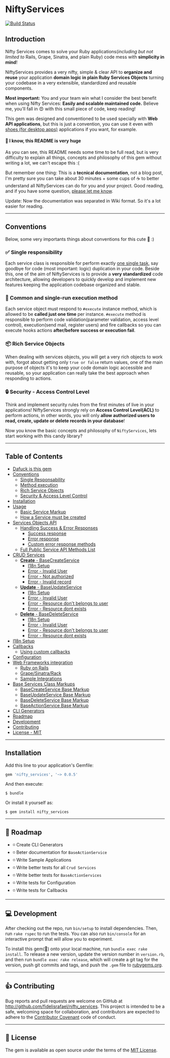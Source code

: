 # NiftyServices

[![Build Status](https://travis-ci.org/fidelisrafael/nifty_services.svg)](https://travis-ci.org/fidelisrafael/nifty_services)
## Introduction

Nifty Services comes to solve your Ruby applications(*including but not limited to* Rails, Grape, Sinatra, and plain Ruby) code mess with **simplicity in mind**!

NiftyServices provides a very nifty, simple & clear API to **organize and reuse** your application **domain logic in plain Ruby Services Objects** turning your codebase in a very extensible, standardized and reusable components.

**Most important:** You and your team win what I consider the best benefit when using Nifty Services: **Easily and scalable maintained code.**
 Believe me, you'll fall in :heart_eyes: with this small piece of code, keep reading!

This gem was designed and conventioned to be used specially with **Web API applications**, but this is just a convention, you can use it even with [shoes (for desktop apps)](https://github.com/shoes/shoes) applications if you  want, for example.

#### :book: I know, this README is very huge

As you can see, this README needs some time to be full read, but is very difficulty to explain all things, concepts and philosophy of this gem without writing a lot, we can't escape this :(

But remember one thing: This is a **tecnical documentation**, not a blog post, I'm pretty sure you can take about 30 minutes + some cups of :coffee: to better understand all NiftyServices can
do for you and your project. Good reading, and if you have some question, [please let me know](issues/new).

Update: Now the documentation was separated in Wiki format. So it's a lot easier for reading.

---

## Conventions

Below, some very importants things about conventions for this cute :gem: :)

### :white_check_mark: Single responsibility <a name="conventions-single-responsibility"></a>

Each service class is responsible for perform exactly [one single task](https://en.wikipedia.org/wiki/Single_responsibility_principle), say goodbye for code (most important: logic) duplication in your code.
Beside this, one of the aim of NiftyServices is to provide a **very standardized** code architecture, allowing developers to quickly develop and implement new features keeping the application codebase organized and stable.

### :hammer: Common and single-run execution method

Each service object must respond to `#execute` instance method, which is allowed to be **called just one time** per instance.
`#execute` method is responsible to perform code validation(parameter validation, access level control), execution(send mail, register users) and fire callbacks so you can execute hooks actions **after/before success or execution fail**.

### :package: Rich Service Objects

When dealing with services objects, you will get a very rich objects to work with, forgot about getting only `true or false` return values, one of the main purpose of objects it's to keep your code domain logic accessible and reusable, so your application can really take the best approach when responding to actions.

### :lock: Security - Access Control Level

Think and implement security rules from the first minutes of live in your applications! NiftyServices strongly rely on **Access Control Level(ACL)** to perform actions, in other words, you will only **allow authorized users to read, create, update or delete records in your database**!

Now you know the basic concepts and philosophy of `NiftyServices`, lets start working with this candy library?

---

## Table of Contents

* [Dafuck is this gem](#introduction)
* [Conventions](#conventions)
  * [Single Responsability](#conventions-single-responsibility)
  * [Method execution](#hammer-common-and-single-run-execution-method)
  * [Rich Service Objects](#package-rich-service-objects)
  * [Security & Access Level Control](#lock-security---access-control-level)
* [Installation](#installation)
* [Usage](./docs/usage.md#usage)
  * [Basic Service Markup](./docs/usage.md#basic-service-markup)
  * [How a Service must be created](./docs/usage.md#wrapping-things-up)
* [Services Objects API](./docs/api.md#services-public-api)
  * [Handling Success & Error Responses](./docs/api.md#success--error-responses)
      * [Success response](./docs/api.md#white_check_mark-handling-success-zap)
      * [Error response](./docs/api.md#red_circle-handling-error-boom)
      * [Custom error response methods](./docs/api.md#custom-error-response-methods)
  * [Full Public Service API Methods List](./docs/api.md#full-public-api-methods-list)
* [CRUD Services](./docs/crud_services.md#crud-services)
  * [**Create** - BaseCreateService](./docs/crud_services.md#white_check_mark-crud-create)
      * [I18n Setup](./docs/crud_services.md#earth_americas-i18n-setup)
      * [Error - Invalid User](./docs/crud_services.md#alien-invalid-user)
      * [Error - Not authorized](./docs/crud_services.md#no_entry_sign-not-authorized-to-create)
      * [Error - Invalid record](./docs/crud_services.md#boom-record-is-invalid)
  * [**Update** - BaseUpdateService](./docs/crud_services.md#white_check_mark-crud-update)
      * [I18n Setup](./docs/crud_services.md#earth_asia-i18n-setup)
      * [Error - Invalid User](./docs/crud_services.md#update-resource-user-invalid)
      * [Error - Resource don't belongs to user](./docs/crud_services.md#update-resource-dont-belongs-to-user)
      * [Error - Resource dont exists](./docs/crud_services.md#update-resource-dont-exists)
  * [**Delete** - BaseDeleteService](./docs/crud_services.md#white_check_mark-crud-delete)
      * [I18n Setup](./docs/crud_services.md#earth_africa-i18n-setup)
      * [Error - Invalid User](./docs/crud_services.md#delete-resource-user-invalid)
      * [Error - Resource don't belongs to user](./docs/crud_services.md#delete-resource-dont-belongs-to-user)
      * [Error - Resource dont exists](./docs/crud_services.md#delete-resource-dont-exists)
* [I18n Setup](./docs/i18n.md)
* [Callbacks](./docs/callbacks.md)
  * [Using custom callbacks](./docs/callbacks.md#creating-custom-callbacks)
* [Configuration](./docs/configuration.md)
* [Web Frameworks integration](./docs/webframeworks_integration.md)
  * [Ruby on Rails](./docs/webframeworks_integration.md#frameworks-rails)
  * [Grape/Sinatra/Rack](./docs/webframeworks_integration.md#frameworks-rack)
  * [Sample Integrations](./docs/webframeworks_integration.md#integration-examples)
* [Base Services Class Markups](./docs/services_markup.md)
  * [BaseCreateService Base Markup](./docs/services_markup.md#basecreateservice-basic-markup)
  * [BaseUpdateService Base Markup](./docs/services_markup.md#baseupdateservice-basic-markup)
  * [BaseDeleteService Base Markup](./docs/services_markup.md#basedeleteservice-basic-markup)
  * [BaseActionService Base Markup](./docs/services_markup.md#baseactionservice-basic-markup)
* [CLI Generators](./docs/cli.md)
* [Roadmap](#roadmap)
* [Development](#computer-development)
* [Contributing](#thumbsup-contributing)
* [License - MIT](#memo-license)


---

## Installation

Add this line to your application's Gemfile:

```ruby
gem 'nifty_services', '~> 0.0.5'
```

And then execute:

    $ bundle

Or install it yourself as:

    $ gem install nifty_services

---

## :calendar: Roadmap <a name="roadmap"></a>

- :white_medium_small_square: Create CLI Generators
- :white_medium_small_square: Beter documentation for `BaseActionService`
- :white_medium_small_square: Write Sample Applications
- :white_medium_small_square: Write better tests for all `Crud Services`
- :white_medium_small_square: Write better tests for `BaseActionServices`
- :white_medium_small_square: Write tests for Configuration
- :white_medium_small_square: Write tests for Callbacks

---

## :computer: Development

After checking out the repo, run `bin/setup` to install dependencies. Then, run `rake rspec` to run the tests. You can also run `bin/console` for an interactive prompt that will allow you to experiment.

To install this gem(:gem:) onto your local machine, run `bundle exec rake install`. To release a new version, update the version number in `version.rb`, and then run `bundle exec rake release`, which will create a git tag for the version, push git commits and tags, and push the `.gem` file to [rubygems.org](https://rubygems.org).

---

## :thumbsup: Contributing

Bug reports and pull requests are welcome on GitHub at http://github.com/fidelisrafael/nifty_services. This project is intended to be a safe, welcoming space for collaboration, and contributors are expected to adhere to the [Contributor Covenant](contributor-covenant.org) code of conduct.

---

## :memo: License

The gem is available as open source under the terms of the [MIT License](http://opensource.org/licenses/MIT).
